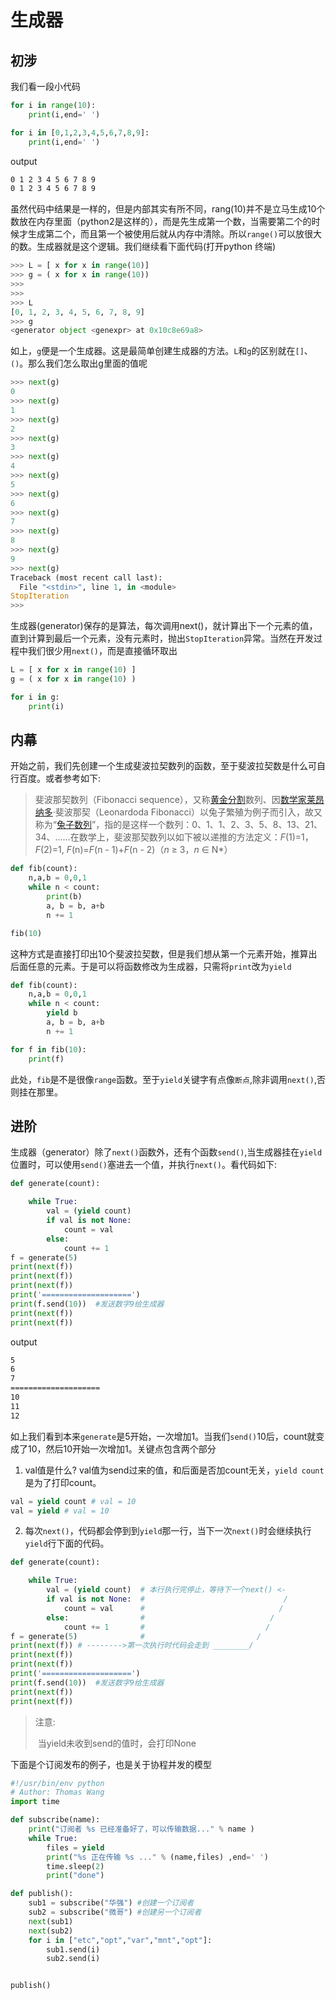 # 生成器

## 初涉

我们看一段小代码

```python
for i in range(10):
    print(i,end=' ')

for i in [0,1,2,3,4,5,6,7,8,9]:
    print(i,end=' ')
```

output

```bash
0 1 2 3 4 5 6 7 8 9 
0 1 2 3 4 5 6 7 8 9 
```

虽然代码中结果是一样的，但是内部其实有所不同，rang(10)并不是立马生成10个数放在内存里面（python2是这样的），而是先生成第一个数，当需要第二个的时候才生成第二个，而且第一个被使用后就从内存中清除。所以`range()`可以放很大的数。生成器就是这个逻辑。我们继续看下面代码(打开python 终端)

```python
>>> L = [ x for x in range(10)]
>>> g = ( x for x in range(10))
>>> 
>>> 
>>> L
[0, 1, 2, 3, 4, 5, 6, 7, 8, 9]
>>> g
<generator object <genexpr> at 0x10c8e69a8>
```

如上，`g`便是一个生成器。这是最简单创建生成器的方法。`L`和`g`的区别就在`[]`、`()`。那么我们怎么取出g里面的值呢

```python
>>> next(g)
0
>>> next(g)
1
>>> next(g)
2
>>> next(g)
3
>>> next(g)
4
>>> next(g)
5
>>> next(g)
6
>>> next(g)
7
>>> next(g)
8
>>> next(g)
9
>>> next(g)
Traceback (most recent call last):
  File "<stdin>", line 1, in <module>
StopIteration
>>> 
```

生成器(generator)保存的是算法，每次调用next()，就计算出下一个元素的值，直到计算到最后一个元素，没有元素时，抛出`StopIteration`异常。当然在开发过程中我们很少用`next()`，而是直接循环取出

```python
L = [ x for x in range(10) ]
g = ( x for x in range(10) )

for i in g:
    print(i)
```

## 内幕

开始之前，我们先创建一个生成斐波拉契数列的函数，至于斐波拉契数是什么可自行百度。或者参考如下:

> 斐波那契数列（Fibonacci sequence），又称[黄金分割](https://baike.baidu.com/item/黄金分割/115896)数列、因[数学家](https://baike.baidu.com/item/数学家/1210991)[莱昂](https://baike.baidu.com/item/莱昂)[纳多](https://baike.baidu.com/item/纳多)·斐波那契（Leonardoda Fibonacci）以兔子繁殖为例子而引入，故又称为“[兔子数列](https://baike.baidu.com/item/兔子数列/6849441)”，指的是这样一个数列：0、1、1、2、3、5、8、13、21、34、……在数学上，斐波那契数列以如下被以递推的方法定义：*F*(1)=1，*F*(2)=1, *F*(n)=*F*(n - 1)+*F*(n - 2)（*n* ≥ 3，*n* ∈ N*）
>
> 

```python
def fib(count):
    n,a,b = 0,0,1
    while n < count:
        print(b)
        a, b = b, a+b
        n += 1

fib(10)
```

这种方式是直接打印出10个斐波拉契数，但是我们想从第一个元素开始，推算出后面任意的元素。于是可以将函数修改为生成器，只需将`print`改为`yield`

```python
def fib(count):
    n,a,b = 0,0,1
    while n < count:
        yield b
        a, b = b, a+b
        n += 1

for f in fib(10):
    print(f)
```

此处，`fib`是不是很像`range`函数。至于`yield`关键字有点像`断点`,除非调用`next()`,否则挂在那里。

## 进阶

生成器（generator）除了`next()`函数外，还有个函数`send()`,当生成器挂在`yield`位置时，可以使用`send()`塞进去一个值，并执行`next()`。看代码如下:

```python
def generate(count):

    while True:
        val = (yield count) 
        if val is not None:
            count = val
        else:
            count += 1
f = generate(5)
print(next(f))
print(next(f))
print(next(f))
print('====================')
print(f.send(10))  #发送数字9给生成器
print(next(f))
print(next(f))
```

output

```bash
5
6
7
====================
10
11
12
```

如上我们看到本来`generate`是5开始，一次增加1。当我们`send()`10后，count就变成了10，然后10开始一次增加1。关键点包含两个部分

1. val值是什么? val值为send过来的值，和后面是否加count无关，`yield count`是为了打印count。

```python
val = yield count # val = 10
val = yield # val = 10
```

2. 每次`next()`，代码都会停到到`yield`那一行，当下一次`next()`时会继续执行`yield`行下面的代码。

```python
def generate(count):

    while True:
        val = (yield count)  # 本行执行完停止，等待下一个next() <-
        if val is not None:  #                               /
            count = val      #                              / 
        else:                #                            / 
            count += 1       #                           / 
f = generate(5)              #                         /
print(next(f)) # -------->第一次执行时代码会走到 ________/
print(next(f))
print(next(f))
print('====================')
print(f.send(10))  #发送数字9给生成器
print(next(f))
print(next(f))
```

> 注意:
>
> ​     当yield未收到send的值时，会打印None



下面是个订阅发布的例子，也是关于协程并发的模型

```python
#!/usr/bin/env python
# Author: Thomas Wang
import time

def subscribe(name):
    print("订阅者 %s 已经准备好了，可以传输数据..." % name )
    while True:
        files = yield
        print("%s 正在传输 %s ..." % (name,files) ,end=' ')
        time.sleep(2)
        print("done")

def publish():
    sub1 = subscribe("华强") #创建一个订阅者
    sub2 = subscribe("微哥") #创建另一个订阅者
    next(sub1)
    next(sub2)
    for i in ["etc","opt","var","mnt","opt"]:
        sub1.send(i)
        sub2.send(i)


publish()
```

